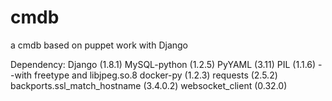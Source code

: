 # cmdb
a cmdb based on puppet work with Django

Dependency:
Django (1.8.1)
MySQL-python (1.2.5)
PyYAML (3.11)
PIL (1.1.6) --with freetype and libjpeg.so.8
docker-py (1.2.3)
requests (2.5.2)
backports.ssl_match_hostname (3.4.0.2)
websocket_client (0.32.0)
